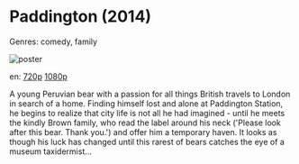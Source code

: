 # Paddington (2014)

Genres: comedy, family

![poster](http://image.tmdb.org/t/p/w500/hfjfjYsTBHgfogLWWiTm5OP7KpD.jpg)

en:
  [720p](magnet:?xt=urn:btih:6419775ccbf3833859449c940c2e2357dd7f2613&dn=Paddington+(2014)&tr=udp%3A%2F%2Ftracker.yify-torrents.com%2Fannounce&tr=udp%3A%2F%2Fopen.demonii.com%3A1337&tr=udp%3A%2F%2Fexodus.desync.com%3A6969&tr=udp%3A%2F%2Ftracker.istole.it%3A80&tr=udp%3A%2F%2Ftracker.publicbt.com%3A80&tr=udp%3A%2F%2Ftracker.openbittorrent.com%3A80&tr=udp%3A%2F%2Ftracker.leechers-paradise.org%3A6969&tr=udp%3A%2F%2F9.rarbg.com%3A2710&tr=udp%3A%2F%2Ftracker.coppersurfer.tk%3A6969)
  [1080p](magnet:?xt=urn:btih:8EC835C8285EF421D3B77768425A8FDCEF72B2BD&tr=udp://glotorrents.pw:6969/announce&tr=udp://tracker.opentrackr.org:1337/announce&tr=udp://torrent.gresille.org:80/announce&tr=udp://tracker.openbittorrent.com:80&tr=udp://tracker.coppersurfer.tk:6969&tr=udp://tracker.leechers-paradise.org:6969&tr=udp://p4p.arenabg.ch:1337&tr=udp://tracker.internetwarriors.net:1337)
  


A young Peruvian bear with a passion for all things British travels to London in search of a home. Finding himself lost and alone at Paddington Station, he begins to realize that city life is not all he had imagined - until he meets the kindly Brown family, who read the label around his neck ('Please look after this bear. Thank you.') and offer him a temporary haven. It looks as though his luck has changed until this rarest of bears catches the eye of a museum taxidermist...